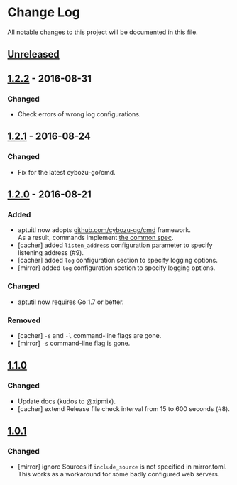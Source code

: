 # Change Log

All notable changes to this project will be documented in this file.

## [Unreleased]

## [1.2.2] - 2016-08-31
### Changed
- Check errors of wrong log configurations.

## [1.2.1] - 2016-08-24
### Changed
- Fix for the latest cybozu-go/cmd.

## [1.2.0] - 2016-08-21
### Added
- aptuitl now adopts [github.com/cybozu-go/cmd][cmd] framework.  
  As a result, commands implement [the common spec][spec].
- [cacher] added `listen_address` configuration parameter to specify listening address (#9).
- [cacher] added `log` configuration section to specify logging options.
- [mirror] added `log` configuration section to specify logging options.

### Changed
- aptutil now requires Go 1.7 or better.

### Removed
- [cacher] `-s` and `-l` command-line flags are gone.
- [mirror] `-s` command-line flag is gone.

## [1.1.0]
### Changed
- Update docs (kudos to @xipmix).
- [cacher] extend Release file check interval from 15 to 600 seconds (#8).

## [1.0.1]
### Changed
- [mirror] ignore Sources if `include_source` is not specified in mirror.toml.  
  This works as a workaround for some badly configured web servers.


[cmd]: https://github.com/cybozu-go/cmd
[spec]: https://github.com/cybozu-go/cmd/blob/master/README.md#specifications
[Unreleased]: https://github.com/cybozu-go/aptutil/compare/v1.2.2...HEAD
[1.2.2]: https://github.com/cybozu-go/aptutil/compare/v1.2.1...v1.2.2
[1.2.1]: https://github.com/cybozu-go/aptutil/compare/v1.2.0...v1.2.1
[1.2.0]: https://github.com/cybozu-go/aptutil/compare/v1.1.0...v1.2.0
[1.1.0]: https://github.com/cybozu-go/aptutil/compare/v1.0.1...v1.1.0
[1.0.1]: https://github.com/cybozu-go/aptutil/compare/v1.0.0...v1.0.1
